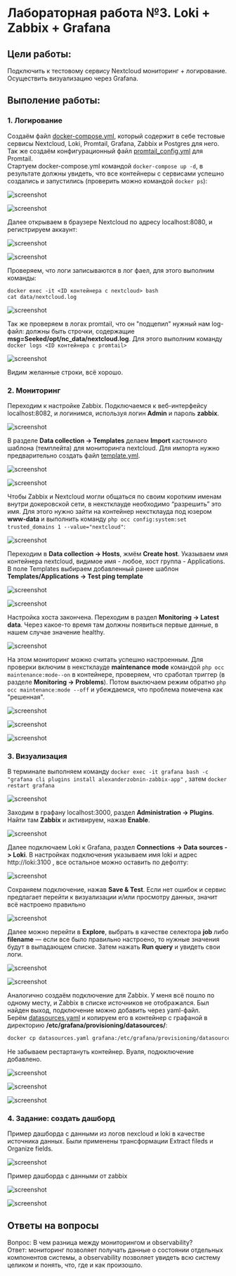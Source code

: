 # Лабораторная работа №3. Loki + Zabbix + Grafana

## Цели работы:
Подключить к тестовому сервису Nextcloud мониторинг + логирование. Осуществить визуализацию через Grafana.

## Выполение работы:
### 1. Логирование
Создаём файл [docker-compose.yml](docker-compose.yml), который содержит в себе тестовые сервисы Nextcloud, Loki, Promtail, Grafana, Zabbix и Postgres для него.
</br>Так же создаём конфигурационный файл [promtail_config.yml](promtail_config.yml) для Promtail.
</br>Стартуем docker-compose.yml командой `docker-compose up -d`, в результате должны увидеть, что все контейнеры с сервисами успешно создались и запустились (проверить можно командой 	`docker ps`):

![screenshot](img/Screenshot_336.png)

![screenshot](img/Screenshot_337.png)

Далее открываем в браузере Nextcloud по адресу localhost:8080, и регистрируем аккаунт:

![screenshot](img/Screenshot_338.png)

![screenshot](img/Screenshot_340.png)

Проверяем, что логи записываются в лог фаел, для этого выполним команды:

```
docker exec -it <ID контейнера с nextcloud> bash
cat data/nextcloud.log
```

![screenshot](img/Screenshot_341.png)

Так же проверяем в логах promtail, что он "подцепил" нужный нам log-файл: должны быть строчки, содержащие **msg=Seeked/opt/nc_data/nextcloud.log**.
Для этого выполним команду `docker logs <ID контейнера с promtail>`

![screenshot](img/Screenshot_342.png)

Видим желанные строки, всё хорошо.

### 2. Мониторинг
Переходим к настройке Zabbix. Подключаемся к веб-интерфейсу localhost:8082, и логинимся, используя логин **Admin** и пароль **zabbix**.

![screenshot](img/Screenshot_343.png)

В разделе **Data collection → Templates** делаем **Import** кастомного шаблона (темплейта) для мониторинга nextcloud. Для импорта нужно предварительно
создать файл [template.yml](template.yml).

![screenshot](img/Screenshot_344.png)

![screenshot](img/Screenshot_345.png)

Чтобы Zabbix и Nextcloud могли общаться по своим коротким именам внутри докеровской сети, в некстклауде необходимо “разрешить” это имя. Для этого
нужно зайти на контейнер некстклауда под юзером **www-data** и выполнить команду `php occ config:system:set trusted_domains 1 --value="nextcloud"`:

![screenshot](img/Screenshot_346.png)

Переходим в **Data collection -> Hosts**, жмём **Create host**. Указываем имя контейнера nextcloud, видимое имя - любое, хост группа - Applications.
В поле Templates выбираем добавленный ранее шаблон **Templates/Applications -> Test ping template**

![screenshot](img/Screenshot_347.png)

![screenshot](img/Screenshot_348.png)

Настройка хоста закончена. Переходим в раздел **Monitoring -> Latest data**. Через какое-то время там должны появиться первые данные, в
нашем случае значение healthy.

![screenshot](img/Screenshot_349.png)

На этом мониторинг можно считать успешно настроенным. Для проверки включим в некстклауде **maintenance mode** командой `php occ maintenance:mode--on` в контейнере,
проверяем, что сработал триггер (в разделе **Monitoring → Problems**). Потом выключаем режим обратно `php occ maintenance:mode --off` и убеждаемся, что
проблема помечена как "решенная".

![screenshot](img/Screenshot_351.png)

![screenshot](img/Screenshot_352.png)

![screenshot](img/Screenshot_354.png)

### 3. Визуализация
В терминале выполняем команду `docker exec -it grafana bash -c "grafana cli plugins install alexanderzobnin-zabbix-app"` , затем `docker restart grafana`

![screenshot](img/Screenshot_356.png)

Заходим в графану localhost:3000, раздел **Administration -> Plugins**. Найти там **Zabbix** и активируем, нажав **Enable**.

![screenshot](img/Screenshot_357.png)

Далее подключаем Loki к Grafana, раздел **Connections -> Data sources -> Loki**. В настройках подключения указываем имя loki и адрес http://loki:3100 , все
остальное можно оставить по дефолту:

![screenshot](img/Screenshot_358.png)

Сохраняем подключение, нажав **Save & Test**. Если нет ошибок и сервис предлагает перейти к визуализации и/или просмотру данных, значит всё
настроено правильно

![screenshot](img/Screenshot_359.png)

Далее можно перейти в **Explore**, выбрать в качестве селектора **job** либо **filename** — если все было правильно настроено, то нужные значения будут в выпадающем списке. Затем нажать **Run query** и увидеть свои логи.

![screenshot](img/Screenshot_361.png)

![screenshot](img/Screenshot_362.png)

Аналогично создаём подключение для Zabbix. У меня всё пошло по одному месту, и Zabbix в списке источников не отображался. Был найден выход, подключение можно добавить через yaml-файл.
</br>Берём [datasources.yaml](datasources.yaml) и копируем его в контейнер с графаной в директорию **/etc/grafana/provisioning/datasources/**:
```bash
docker cp datasources.yaml grafana:/etc/grafana/provisioning/datasources/
```
Не забываем рестартануть контейнер. Вуаля, подюключение добавлено.

![screenshot](img/Screenshot_364.png)

![screenshot](img/Screenshot_365.png)

![screenshot](img/Screenshot_366.png)

### 4. Задание: создать дашборд
Пример дашборда с данными из логов nexcloud и loki в качестве источника данных. Были применены трансформации Extract fileds и Organize fields.

![screenshot](img/Screenshot_363.png)

Пример дашборда с данными от zabbix

![screenshot](img/Screenshot_369.png)

![screenshot](img/Screenshot_368.png)


## Ответы на вопросы
Вопрос: В чем разница между мониторингом и observability?
</br>Ответ: мониторинг позволяет получать данные о состоянии отдельных компонентов системы, а observability позволяет увидеть всю систему целиком и понять, что, где и как произошло.

